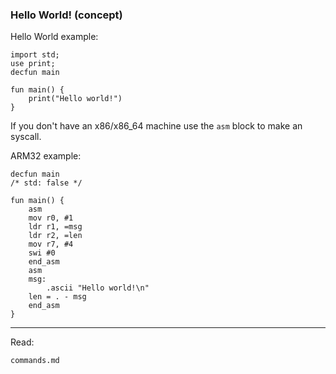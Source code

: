 ### Hello World! (concept)

Hello World example:
```vers
import std;
use print;
decfun main

fun main() {
    print("Hello world!")
}
```

If you don't have an x86/x86_64 machine use the ``asm`` block to make an syscall.

ARM32 example:

```vers
decfun main
/* std: false */

fun main() {
    asm
    mov r0, #1
    ldr r1, =msg
    ldr r2, =len
    mov r7, #4
    swi #0
    end_asm
    asm
    msg:
        .ascii "Hello world!\n"
    len = . - msg
    end_asm
}
```

---
Read:

``commands.md``
